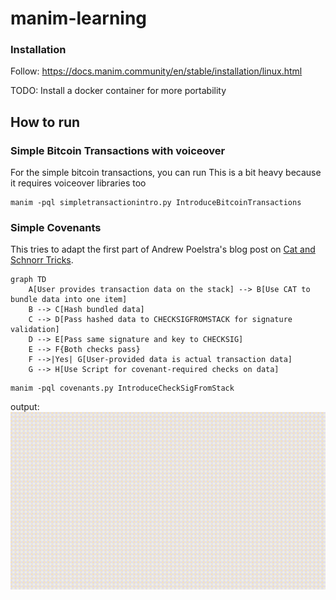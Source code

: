 # manim-learning

### Installation

Follow: https://docs.manim.community/en/stable/installation/linux.html

TODO: Install a docker container for more portability

## How to run


### Simple Bitcoin Transactions with voiceover
For the simple bitcoin transactions, you can run
This is a bit heavy because it requires voiceover libraries too


```
manim -pql simpletransactionintro.py IntroduceBitcoinTransactions 
```

### Simple Covenants

This tries to adapt the first part of Andrew Poelstra's blog post on  [Cat and Schnorr Tricks](https://medium.com/blockstream/cat-and-schnorr-tricks-i-faf1b59bd298).

```mermaid
graph TD
    A[User provides transaction data on the stack] --> B[Use CAT to bundle data into one item]
    B --> C[Hash bundled data]
    C --> D[Pass hashed data to CHECKSIGFROMSTACK for signature validation]
    D --> E[Pass same signature and key to CHECKSIG]
    E --> F{Both checks pass}
    F -->|Yes| G[User-provided data is actual transaction data]
    G --> H[Use Script for covenant-required checks on data]
```

```
manim -pql covenants.py IntroduceCheckSigFromStack
```

output: 
![IntroduceCheckSigFromStack](generated/IntroduceCheckSigFromStack.gif)

